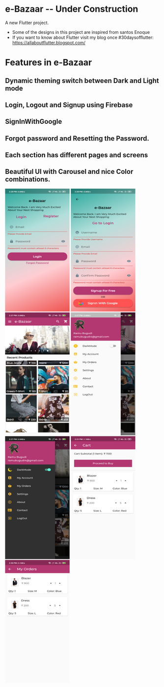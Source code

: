 # e-Bazaar -- Under Construction

A new Flutter project.
- Some of the designs in this project are inspired from santos Enoque
- If you want to know about Flutter visit my blog once #30daysofflutter: https://allaboutflutter.blogspot.com/

# Features in e-Bazaar

##  Dynamic theming switch between Dark and Light mode
##  Login, Logout and Signup using Firebase
##  SignInWithGoogle
##  Forgot password and Resetting the Password.
##  Each section has different pages and screens
##  Beautiful UI with Carousel and nice Color combinations.

<img src="images/readmePics/img1.png" width="210" height="400"> <img src="images/readmePics/img2.png" width="210" height="400"> <img src="images/readmePics/img3.png" width="210" height="400"> <img src="images/readmePics/img4.png" width="210" height="400"> <img src="images/readmePics/img5.png" width="210" height="400"> <img src="images/readmePics/img6.png" width="210" height="400"> <img src="images/readmePics/img7.png" width="210" height="400">
